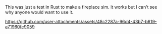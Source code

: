 This was just a test in Rust to make a fireplace sim. It works but I can't see why anyone would want to use it. 



https://github.com/user-attachments/assets/48c2287a-96d4-43b7-b819-a71960fc9059

